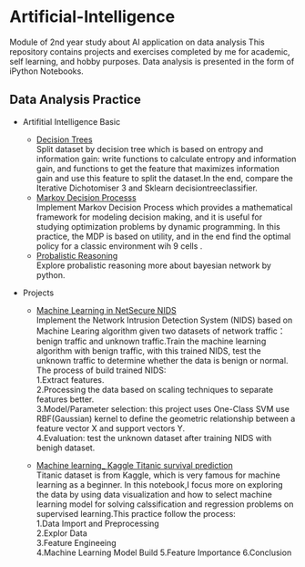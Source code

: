 # Artificial-Intelligence
Module of 2nd year study about AI application on data analysis 
This repository contains projects and exercises completed by me for academic, self learning, and hobby purposes. 
Data analysis is presented in the form of iPython Notebooks.


## Data Analysis Practice
- Artifitial Intelligence Basic
 
  - [Decision Trees](https://github.com/Liping-Yin/Artificial-Intelligence/blob/main/decision%20trees/Week_4%20_ML_Decision_Trees.ipynb)<br>
  Split dataset by decision tree which is based on entropy and information gain: write functions to calculate entropy and information gain, and functions to  get the feature that maximizes information gain and use this feature to split the dataset.In the end, compare the Iterative Dichotomiser 3 and Sklearn decisiontreeclassifier.
  - [Markov Decision Processs](https://github.com/Liping-Yin/Artificial-Intelligence/blob/main/Markov%20Decision%20Processes.ipynb)<br>
   Implement Markov Decision Process which provides a mathematical framework for modeling decision making, and it is useful for studying optimization problems by dynamic programming. In this practice, the MDP is based on utility, and in the end find the optimal policy for a classic environment wih 9 cells .
  - [Probalistic Reasoning](https://github.com/Liping-Yin/Artificial-Intelligence/blob/main/probabilistic%20reasoning.ipynb)<br>Explore probalistic reasoning more about bayesian network by python.

- Projects
  - [Machine Learning in NetSecure NIDS](https://github.com/Liping-Yin/Artificial-Intelligence/blob/main/The%20NetSecure%20NIDS/assignment.ipynb)<br>
   Implement the Network Intrusion Detection System (NIDS) based on Machine Learing algorithm given two datasets of network traffic：benign traffic and unknown traffic.Train the machine learning algorithm with benign traffic, with this trained NIDS, test the unknown traffic to determine whether the data is benign or normal.<br>
The process of build trained NIDS:<br>
1.Extract features. <br>
2.Processing the data based on scaling techniques to separate features better. <br>
3.Model/Parameter selection: this project uses One-Class SVM use RBF(Gaussian) kernel to define the geometric relationship between a feature vector X and  support vectors Y.<br> 4.Evaluation: test the unknown dataset after training NIDS with benigh dataset.<br>

  - [Machine learning_ Kaggle Titanic survival prediction](https://github.com/Liping-Yin/Artificial-Intelligence/blob/main/Titanic%20Survival%20Prediction.ipynb)<br>
  Titanic dataset is from Kaggle, which is very famous for machine learning as a beginner. In this notebook,I focus more on exploring the data by using data visualization and how to select machine learning model for solving calssification and regression problems on supervised learning.This practice follow the process:<br>
  1.Data Import and Preprocessing<br>
  2.Explor Data <br>
  3.Feature Engineeing <br>
  4.Machine Learning Model Build 5.Feature Importance 6.Conclusion
